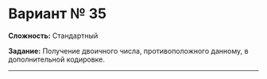 # Вариант № 35
**Сложность:** Стандартный

**Задание:**  Получение двоичного числа, противоположного данному, в дополнительной кодировке.

---